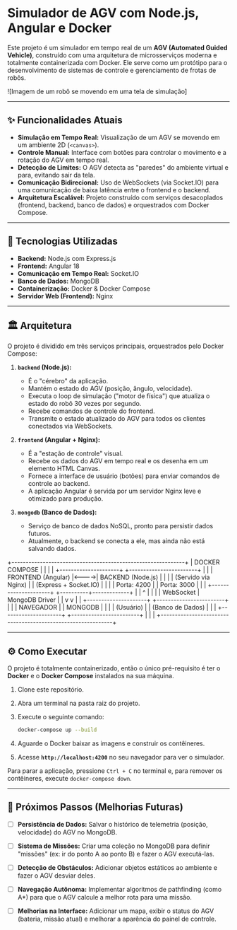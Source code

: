 # Simulador de AGV com Node.js, Angular e Docker

Este projeto é um simulador em tempo real de um **AGV (Automated Guided Vehicle)**, construído com uma arquitetura de microsserviços moderna e totalmente containerizada com Docker. Ele serve como um protótipo para o desenvolvimento de sistemas de controle e gerenciamento de frotas de robôs.

![Imagem de um robô se movendo em uma tela de simulação]

---

## ✨ Funcionalidades Atuais

* **Simulação em Tempo Real:** Visualização de um AGV se movendo em um ambiente 2D (`<canvas>`).
* **Controle Manual:** Interface com botões para controlar o movimento e a rotação do AGV em tempo real.
* **Detecção de Limites:** O AGV detecta as "paredes" do ambiente virtual e para, evitando sair da tela.
* **Comunicação Bidirecional:** Uso de WebSockets (via Socket.IO) para uma comunicação de baixa latência entre o frontend e o backend.
* **Arquitetura Escalável:** Projeto construído com serviços desacoplados (frontend, backend, banco de dados) e orquestrados com Docker Compose.

---

## 🚀 Tecnologias Utilizadas

-   **Backend:** Node.js com Express.js
-   **Frontend:** Angular 18
-   **Comunicação em Tempo Real:** Socket.IO
-   **Banco de Dados:** MongoDB
-   **Containerização:** Docker & Docker Compose
-   **Servidor Web (Frontend):** Nginx

---

## 🏛️ Arquitetura

O projeto é dividido em três serviços principais, orquestrados pelo Docker Compose:

1.  **`backend` (Node.js):**
    -   É o "cérebro" da aplicação.
    -   Mantém o estado do AGV (posição, ângulo, velocidade).
    -   Executa o loop de simulação ("motor de física") que atualiza o estado do robô 30 vezes por segundo.
    -   Recebe comandos de controle do frontend.
    -   Transmite o estado atualizado do AGV para todos os clientes conectados via WebSockets.

2.  **`frontend` (Angular + Nginx):**
    -   É a "estação de controle" visual.
    -   Recebe os dados do AGV em tempo real e os desenha em um elemento HTML Canvas.
    -   Fornece a interface de usuário (botões) para enviar comandos de controle ao backend.
    -   A aplicação Angular é servida por um servidor Nginx leve e otimizado para produção.

3.  **`mongodb` (Banco de Dados):**
    -   Serviço de banco de dados NoSQL, pronto para persistir dados futuros.
    -   Atualmente, o backend se conecta a ele, mas ainda não está salvando dados.


+-------------------------------------------------------------+
| DOCKER COMPOSE                                              |
|                                                             |
|   +---------------------+      +------------------------+   |
|   |  FRONTEND (Angular) |<---->|    BACKEND (Node.js)   |   |
|   |   (Servido via Nginx) |      | (Express + Socket.IO)  |   |
|   |   Porta: 4200       |      |    Porta: 3000         |   |
|   +---------------------+      +----------+-------------+   |
|           ^                               |                 |
|           | WebSocket                     | MongoDB Driver  |
|           v                               v                 |
|   +---------------------+      +------------------------+   |
|   |      NAVEGADOR      |      |     MONGODB            |   |
|   |     (Usuário)       |      |   (Banco de Dados)     |   |
|   +---------------------+      +------------------------+   |
|                                                             |
+-------------------------------------------------------------+


---

## ⚙️ Como Executar

O projeto é totalmente containerizado, então o único pré-requisito é ter o **Docker** e o **Docker Compose** instalados na sua máquina.

1.  Clone este repositório.
2.  Abra um terminal na pasta raiz do projeto.
3.  Execute o seguinte comando:

    ```bash
    docker-compose up --build
    ```
4.  Aguarde o Docker baixar as imagens e construir os contêineres.
5.  Acesse **`http://localhost:4200`** no seu navegador para ver o simulador.

Para parar a aplicação, pressione `Ctrl + C` no terminal e, para remover os contêineres, execute `docker-compose down`.

---

## 🔮 Próximos Passos (Melhorias Futuras)

-   [ ] **Persistência de Dados:** Salvar o histórico de telemetria (posição, velocidade) do AGV no MongoDB.
-   [ ] **Sistema de Missões:** Criar uma coleção no MongoDB para definir "missões" (ex: ir do ponto A ao ponto B) e fazer o AGV executá-las.
-   [ ] **Detecção de Obstáculos:** Adicionar objetos estáticos ao ambiente e fazer o AGV desviar deles.
-   [ ] **Navegação Autônoma:** Implementar algoritmos de pathfinding (como A*) para que o AGV calcule a melhor rota para uma missão.
-   [ ] **Melhorias na Interface:** Adicionar um mapa, exibir o status do AGV (bateria, missão atual) e melhorar a aparência do painel de controle.

